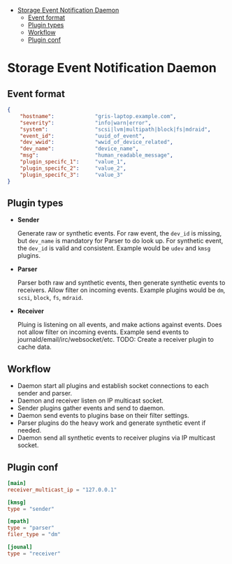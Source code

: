 <!-- vim-markdown-toc GFM -->

* [Storage Event Notification Daemon](#storage-event-notification-daemon)
    * [Event format](#event-format)
    * [Plugin types](#plugin-types)
    * [Workflow](#workflow)
    * [Plugin conf](#plugin-conf)

<!-- vim-markdown-toc -->

# Storage Event Notification Daemon

## Event format
```json
{
    "hostname":             "gris-laptop.example.com",
    "severity":             "info|warn|error",
    "system":               "scsi|lvm|multipath|block|fs|mdraid",
    "event_id":             "uuid_of_event",
    "dev_wwid":             "wwid_of_device_related",
    "dev_name":             "device_name",
    "msg":                  "human_readable_message",
    "plugin_specifc_1":     "value_1",
    "plugin_specifc_2":     "value_2",
    "plugin_specifc_3":     "value_3"
}
```

## Plugin types
* **Sender**

  Generate raw or synthetic events.
  For raw event, the `dev_id` is missing, but `dev_name` is mandatory for
  Parser to do look up.
  For synthetic event, the `dev_id` is valid and consistent.
  Example would be `udev` and `kmsg` plugins.

* **Parser**

  Parser both raw and synthetic events, then generate synthetic events to
  receivers. Allow filter on incoming events.
  Example plugins would be `dm`, `scsi`, `block`, `fs`, `mdraid`.

* **Receiver**

  Pluing is listening on all events, and make actions against events. Does
  not allow filter on incoming events.
  Example send events to journald/email/irc/websocket/etc.
  TODO: Create a receiver plugin to cache data.

## Workflow

* Daemon start all plugins and establish socket connections to each sender
  and parser.
* Daemon and receiver listen on IP multicast socket.
* Sender plugins gather events and send to daemon.
* Daemon send events to plugins base on their filter settings.
* Parser plugins do the heavy work and generate synthetic event if needed.
* Daemon send all synthetic events to receiver plugins via IP multicast socket.

## Plugin conf

```toml
[main]
receiver_multicast_ip = "127.0.0.1"

[kmsg]
type = "sender"

[mpath]
type = "parser"
filer_type = "dm"

[jounal]
type = "receiver"
```
